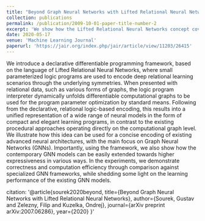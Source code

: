 ```yaml
---
title: "Beyond Graph Neural Networks with Lifted Relational Neural Networks"
collection: publications
permalink: /publication/2009-10-01-paper-title-number-2
excerpt: 'We show how the Lifted Relational Neural Networks concept covers the Graph Neural Networks concept'
date: 2020-05-17
venue: 'Machine Learning Journal'
paperurl: 'https://jair.org/index.php/jair/article/view/11203/26415'
---
```

We introduce a declarative differentiable programming framework, based on the language of Lifted Relational Neural Networks, where small parameterized logic programs are used to encode deep relational learning scenarios through the underlying symmetries. When presented with relational data, such as various forms of graphs, the logic program interpreter dynamically unfolds differentiable computational graphs to be used for the program parameter optimization by standard means. Following from the declarative, relational logic-based encoding, this results into a unified representation of a wide range of neural models in the form of compact and elegant learning programs, in contrast to the existing procedural approaches operating directly on the computational graph level.
We illustrate how this idea can be used for a concise encoding of existing advanced neural architectures, with the main focus on Graph Neural Networks (GNNs). Importantly, using the framework, we also show how the contemporary GNN models can be easily extended towards higher expressiveness in various ways. In the experiments, we demonstrate correctness and computation efficiency through comparison against specialized GNN frameworks, while shedding some light on the learning performance of the existing GNN models.

citation: '@article{sourek2020beyond,
             title={Beyond Graph Neural Networks with Lifted Relational Neural Networks},
             author={Sourek, Gustav and Zelezny, Filip and Kuzelka, Ondrej},
             journal={arXiv preprint arXiv:2007.06286},
             year={2020}
           }'